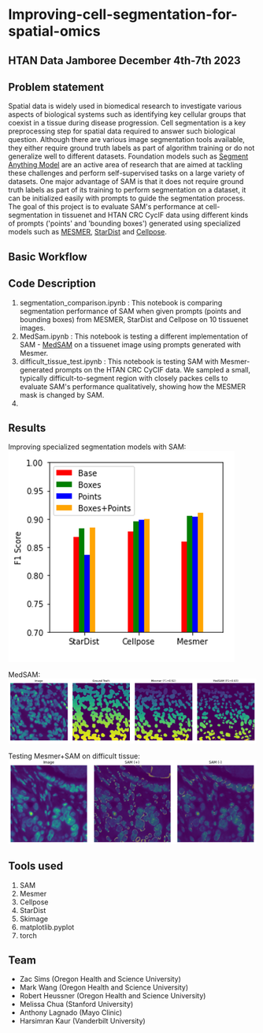 # Improving-cell-segmentation-for-spatial-omics 
## HTAN Data Jamboree December 4th-7th 2023 
## Problem statement 
Spatial data is widely used in biomedical research to investigate various aspects of biological systems such as identifying key cellular groups that coexist in a tissue during disease progression. Cell segmentation is a key preprocessing step for spatial data required to answer such biological question. Although there are various image segmentation tools available, they either require ground truth labels as part of algorithm training or do not generalize well to different datasets. Foundation models such as [Segment Anything Model](https://segment-anything.com/) are an active area of research that are aimed at tackling these challenges and perform self-supervised tasks on a large variety of datasets. One major advantage of SAM is that it does not require ground truth labels as part of its training to perform segmentation on a dataset, it can be initialized easily with prompts to guide the segmentation process. The goal of this project is to evaluate SAM's performance at cell-segmentation in tissuenet and HTAN CRC CycIF data using different kinds of prompts ('points' and 'bounding boxes') generated using specialized models such as [MESMER](https://www.deepcell.org/predict), [StarDist](https://github.com/stardist/stardist) and [Cellpose](https://www.cellpose.org/).

## Basic Workflow



## Code Description
1. segmentation_comparison.ipynb : This notebook is comparing segmentation performance of SAM when given prompts (points and bounding boxes) from MESMER, StarDist and Cellpose on 10 tissuenet images. 
2. MedSam.ipynb : This notebook is testing a different implementation of SAM - [MedSAM](https://github.com/bowang-lab/MedSAM) on a tissuenet image using prompts generated with Mesmer.
3. difficult_tissue_test.ipynb : This notebook is testing SAM with Mesmer-generated prompts on the HTAN CRC CyCIF data. We sampled a small, typically difficult-to-segment region with closely packes cells to evaluate SAM's performance qualitatively, showing how the MESMER mask is changed by SAM.
4. 
## Results
Improving specialized segmentation models with SAM:
![alt text](Figures/seg_comparison.png)

MedSAM:
![alt text](Figures/MedSAM.png)

Testing Mesmer+SAM on difficult tissue:
![alt text](Figures/tissue_test.png)

## Tools used
1. SAM
2. Mesmer
3. Cellpose
4. StarDist
5. Skimage
6. matplotlib.pyplot
7. torch

## Team 
* Zac Sims (Oregon Health and Science University)
* Mark Wang (Oregon Health and Science University)
* Robert Heussner (Oregon Health and Science University)
* Melissa Chua (Stanford University)
* Anthony Lagnado (Mayo Clinic)
* Harsimran Kaur (Vanderbilt University)
